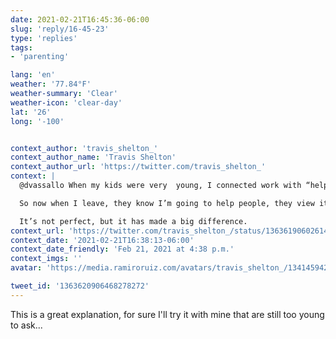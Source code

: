 ```yaml
---
date: 2021-02-21T16:45:36-06:00
slug: 'reply/16-45-23'
type: 'replies'
tags:
- 'parenting'

lang: 'en'
weather: '77.84°F'
weather-summary: 'Clear'
weather-icon: 'clear-day'
lat: '26'
long: '-100'


context_author: 'travis_shelton_'
context_author_name: 'Travis Shelton'
context_author_url: 'https://twitter.com/travis_shelton_'
context: |
  @dvassallo When my kids were very  young, I connected work with “helping people”

  So now when I leave, they know I’m going to help people, they view it as a positive, and they talk often about wanting to go work to help people. 

  It’s not perfect, but it has made a big difference.
context_url: 'https://twitter.com/travis_shelton_/status/1363619060261421057?s=12'
context_date: '2021-02-21T16:38:13-06:00'
context_date_friendly: 'Feb 21, 2021 at 4:38 p.m.'
context_imgs: ''
avatar: 'https://media.ramiroruiz.com/avatars/travis_shelton_/1341459424578326528/mNeFeDdm_bigger.jpg'

tweet_id: '1363620906468278272'
---
```

This is a great explanation, for sure I'll try it with mine that are still too young to ask... 